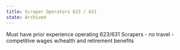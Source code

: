 ```yaml
---
title: Scraper Operators 623 / 631
state: Archived
---
```


Must have prior experience operating 623/631 Scrapers - no travel - competitive wages w/health and retirement benefits
